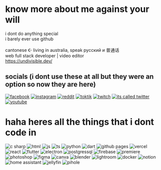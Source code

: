 # know more about me against your will
i dont do anything special<br>i barely ever use github<br><br>cantonese ☪️ living in australia, speak русский и 普通话<br>web full stack developer | video editor <br>https://undivisible.dev/


## socials (i dont use these at all but they were an option so now they are here)
[![facebook](https://img.shields.io/badge/Facebook-%231877F2.svg?logo=Facebook&logoColor=white)](https://facebook.com/undivisible) [![instagram](https://img.shields.io/badge/Instagram-%23E4405F.svg?logo=Instagram&logoColor=white)](https://instagram.com/undivisible.dev) [![reddit](https://img.shields.io/badge/Reddit-%23FF4500.svg?logo=Reddit&logoColor=white)](https://reddit.com/user/u/vms_zerorain) [![toktik](https://img.shields.io/badge/TikTok-%23000000.svg?logo=TikTok&logoColor=white)](https://tiktok.com/@undivisible_) [![twitch](https://img.shields.io/badge/Twitch-%239146FF.svg?logo=Twitch&logoColor=white)](https://twitch.tv/undivisible) [![its called twitter](https://img.shields.io/badge/X-black.svg?logo=X&logoColor=white)](https://x.com/undivisible_) [![youtube](https://img.shields.io/badge/YouTube-%23FF0000.svg?logo=YouTube&logoColor=white)](https://youtube.com/@@undivisible) 

# haha heres all the things that i dont code in
![c **sharp**](https://img.shields.io/badge/c%23-%23239120.svg?style=flat&logo=csharp&logoColor=white) ![html](https://img.shields.io/badge/html5-%23E34F26.svg?style=flat&logo=html5&logoColor=white) ![js](https://img.shields.io/badge/javascript-%23323330.svg?style=flat&logo=javascript&logoColor=%23F7DF1E) ![ts](https://img.shields.io/badge/typescript-%23007ACC.svg?style=flat&logo=typescript&logoColor=white) ![python](https://img.shields.io/badge/python-3670A0?style=flat&logo=python&logoColor=ffdd54) ![dart](https://img.shields.io/badge/dart-%230175C2.svg?style=flat&logo=dart&logoColor=white) ![github pages](https://img.shields.io/badge/github%20pages-121013?style=flat&logo=github&logoColor=white) ![vercel](https://img.shields.io/badge/vercel-%23000000.svg?style=flat&logo=vercel&logoColor=white) ![react](https://img.shields.io/badge/react-%2320232a.svg?style=flat&logo=react&logoColor=%2361DAFB) ![flutter](https://img.shields.io/badge/Flutter-%2302569B.svg?style=flat&logo=Flutter&logoColor=white) ![electron](https://img.shields.io/badge/Electron-191970?style=flat&logo=Electron&logoColor=white) ![postgressql](https://img.shields.io/badge/postgres-%23316192.svg?style=flat&logo=postgresql&logoColor=white) ![firebase](https://img.shields.io/badge/Firebase-039BE5?style=flat&logo=Firebase&logoColor=white) ![premiere](https://img.shields.io/badge/Adobe%20Premiere%20Pro-9999FF.svg?style=flat&logo=Adobe%20Premiere%20Pro&logoColor=white) ![photoshop](https://img.shields.io/badge/adobe%20photoshop-%2331A8FF.svg?style=flat&logo=adobe%20photoshop&logoColor=white) ![figma](https://img.shields.io/badge/figma-%23F24E1E.svg?style=flat&logo=figma&logoColor=white) ![canva](https://img.shields.io/badge/Canva-%2300C4CC.svg?style=flat&logo=Canva&logoColor=white) ![blender](https://img.shields.io/badge/blender-%23F5792A.svg?style=flat&logo=blender&logoColor=white) ![lightroom](https://img.shields.io/badge/Adobe%20Lightroom-31A8FF.svg?style=flat&logo=Adobe%20Lightroom&logoColor=white) ![docker](https://img.shields.io/badge/docker-%230db7ed.svg?style=flat&logo=docker&logoColor=white) ![notion](https://img.shields.io/badge/Notion-%23000000.svg?style=flat&logo=notion&logoColor=white) ![home assistant](https://img.shields.io/badge/home%20assistant-%2341BDF5.svg?style=flat&logo=home-assistant&logoColor=white) ![jellyfin](https://img.shields.io/badge/jellyfin-%23000B25.svg?style=flat&logo=Jellyfin&logoColor=00A4DC) ![pihole](https://img.shields.io/badge/pihole-%2396060C.svg?style=flat&logo=pi-hole&logoColor=white)

<!-- Proudly created with GPRM ( https://gprm.itsvg.in ) -->
